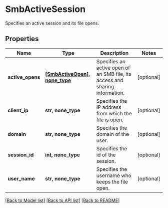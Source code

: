 # SmbActiveSession

Specifies an active session and its file opens.

## Properties
Name | Type | Description | Notes
------------ | ------------- | ------------- | -------------
**active_opens** | [**[SmbActiveOpen], none_type**](SmbActiveOpen.md) | Specifies an active open of an SMB file, its access and sharing information. | [optional] 
**client_ip** | **str, none_type** | Specifies the IP address from which the file is open. | [optional] 
**domain** | **str, none_type** | Specifies the domain of the user. | [optional] 
**session_id** | **int, none_type** | Specifies the id of the session. | [optional] 
**user_name** | **str, none_type** | Specifies the username who keeps the file open. | [optional] 

[[Back to Model list]](../README.md#documentation-for-models) [[Back to API list]](../README.md#documentation-for-api-endpoints) [[Back to README]](../README.md)


